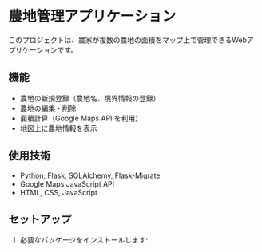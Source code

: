 # 農地管理アプリケーション

このプロジェクトは、農家が複数の農地の面積をマップ上で管理できるWebアプリケーションです。

## 機能
- 農地の新規登録（農地名、境界情報の登録）
- 農地の編集・削除
- 面積計算（Google Maps API を利用）
- 地図上に農地情報を表示

## 使用技術
- Python, Flask, SQLAlchemy, Flask-Migrate
- Google Maps JavaScript API
- HTML, CSS, JavaScript

## セットアップ
1. 必要なパッケージをインストールします:
